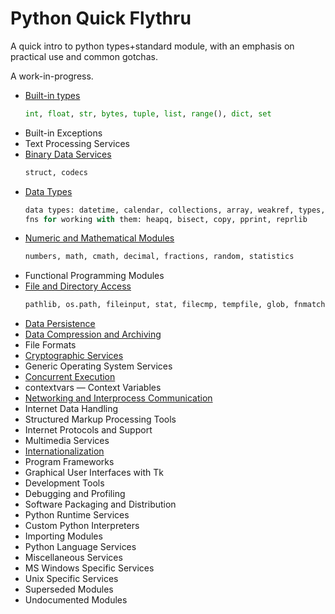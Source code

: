 # Python Quick Flythru

A quick intro to python types+standard module, with an emphasis on practical use and common gotchas.

A work-in-progress.

* [Built-in types](built_in_types.md)
  ```python
  int, float, str, bytes, tuple, list, range(), dict, set
  ```
* Built-in Exceptions
* Text Processing Services
* [Binary Data Services](binary_data_services.md)
  ```python
  struct, codecs
  ```
* [Data Types](data_types.md)
  ```python
  data types: datetime, calendar, collections, array, weakref, types, enum
  fns for working with them: heapq, bisect, copy, pprint, reprlib
  ```
* [Numeric and Mathematical Modules](numeric_mathematical.md)
  ```python
  numbers, math, cmath, decimal, fractions, random, statistics
  ```
* Functional Programming Modules
* [File and Directory Access](file_directory_access.md)
  ```python
  pathlib, os.path, fileinput, stat, filecmp, tempfile, glob, fnmatch, linecache, shutil
  ```
* [Data Persistence](data_persistence.md)
* [Data Compression and Archiving](data_compression_archiving.md)
* File Formats
* [Cryptographic Services](cryptographic_services.md)
* Generic Operating System Services
* [Concurrent Execution](concurrent_execution.md)
* contextvars — Context Variables
* [Networking and Interprocess Communication](networking_ipc.md)
* Internet Data Handling
* Structured Markup Processing Tools
* Internet Protocols and Support
* Multimedia Services
* [Internationalization](i18n.md)
* Program Frameworks
* Graphical User Interfaces with Tk
* Development Tools
* Debugging and Profiling
* Software Packaging and Distribution
* Python Runtime Services
* Custom Python Interpreters
* Importing Modules
* Python Language Services
* Miscellaneous Services
* MS Windows Specific Services
* Unix Specific Services
* Superseded Modules
* Undocumented Modules
